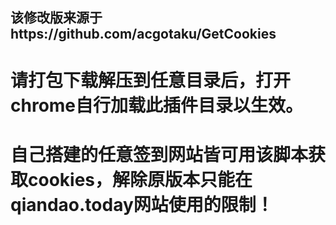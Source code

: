 该修改版来源于https://github.com/acgotaku/GetCookies
-------

请打包下载解压到任意目录后，打开chrome自行加载此插件目录以生效。
====

自己搭建的任意签到网站皆可用该脚本获取cookies，解除原版本只能在qiandao.today网站使用的限制！
====
